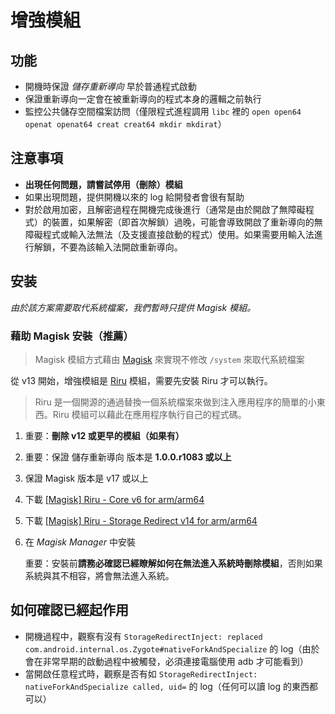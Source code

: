# 增強模組

## 功能

* 開機時保證 _儲存重新導向_  早於普通程式啟動
* 保證重新導向一定會在被重新導向的程式本身的邏輯之前執行
* 監控公共儲存空間檔案訪問（僅限程式進程調用 `libc` 裡的 `open open64 openat openat64 creat creat64 mkdir mkdirat`）

## 注意事項

* **出現任何問題，請嘗試停用（刪除）模組**
* 如果出現問題，提供開機以來的 log 給開發者會很有幫助
* 對於啟用加密，且解密過程在開機完成後進行（通常是由於開啟了無障礙程式）的裝置，如果解密（即首次解鎖）過晚，可能會導致開啟了重新導向的無障礙程式或輸入法無法（及支援直接啟動的程式）使用。如果需要用輸入法進行解鎖，不要為該輸入法開啟重新導向。

## 安装

_由於該方案需要取代系統檔案，我們暫時只提供 Magisk 模組。_

### 藉助 Magisk 安裝（推薦）

> Magisk 模組方式藉由 [Magisk](https://forum.xda-developers.com/apps/magisk/official-magisk-v7-universal-systemless-t3473445) 來實現不修改 `/system` 來取代系統檔案

從 v13 開始，增強模組是 [Riru](https://github.com/RikkaApps/Riru) 模組，需要先安裝 Riru 才可以執行。

> Riru 是一個開源的通過替換一個系統檔案來做到注入應用程序的簡單的小東西。Riru 模組可以藉此在應用程序執行自己的程式碼。

1. 重要：**刪除 v12 或更早的模組（如果有）**
2. 重要：保證 儲存重新導向 版本是 **1.0.0.r1083 或以上**
3. 保證 Magisk 版本是 v17 或以上
4. 下載 [[Magisk] Riru - Core v6 for arm/arm64](https://github.com/RikkaApps/Riru/releases/download/v6/magisk-riru-core-arm-arm64-v6.zip)
5. 下載 [[Magisk] Riru - Storage Redirect v14 for arm/arm64](https://github.com/RikkaApps/StorageRedirect-assets/releases/download/assets/magisk-riru-storage-redirect-arm-arm64-v14.zip)
6. 在 _Magisk Manager_ 中安裝
   
   重要：安裝前**請務必確認已經瞭解如何在無法進入系統時刪除模組**，否則如果系統與其不相容，將會無法進入系統。

## 如何確認已經起作用

* 開機過程中，觀察有沒有 `StorageRedirectInject: replaced com.android.internal.os.Zygote#nativeForkAndSpecialize` 的 log（由於會在非常早期的啟動過程中被觸發，必須連接電腦使用 adb 才可能看到）
* 當開啟任意程式時，觀察是否有如 `StorageRedirectInject: nativeForkAndSpecialize called, uid=` 的 log（任何可以讀 log 的東西都可以）
